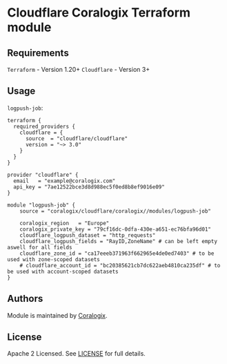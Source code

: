 # Cloudflare Coralogix Terraform module

## Requirements

`Terraform` - Version 1.20+
`Cloudflare` - Version 3+

## Usage

`logpush-job`:

```hcl
terraform {
  required_providers {
    cloudflare = {
      source  = "cloudflare/cloudflare"
      version = "~> 3.0"
    }
  }
}

provider "cloudflare" {
  email   = "example@coralogix.com"
  api_key = "7ae12522bce3d8d988ec5f0ed8b8ef9016e09"
}

module "logpush-job" {
    source = "coralogix/cloudflare/coralogix//modules/logpush-job"

    coralogix_region   = "Europe"
    coralogix_private_key = "79cf16dc-0dfa-430e-a651-ec76bfa96d01"
    cloudflare_logpush_dataset = "http_requests"
    cloudflare_logpush_fields = "RayID,ZoneName" # can be left empty aswell for all fields
    cloudflare_zone_id = "ca17eeeb371963f662965e4de0ed7403" # to be used with zone-scoped datasets
    # cloudflare_account_id = "bc20385621cb7dc622aeb4810ca235df" # to be used with account-scoped datasets
}
```

## Authors

Module is maintained by [Coralogix](https://github.com/coralogix).

## License

Apache 2 Licensed. See [LICENSE](https://github.com/coralogix/terraform-coralogix-aws/tree/master/LICENSE) for full details.